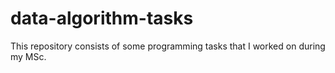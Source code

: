 # data-algorithm-tasks
This repository consists of some programming tasks that I worked on during my MSc. 
